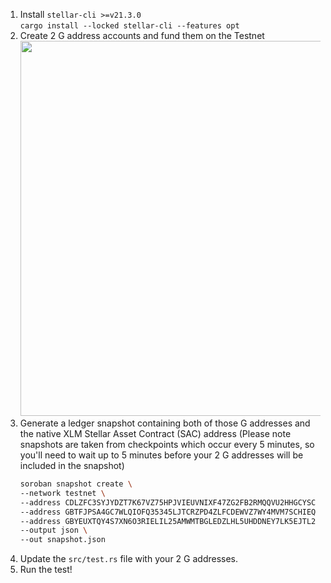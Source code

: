 1. Install `stellar-cli >=v21.3.0`  
`cargo install --locked stellar-cli --features opt`
2. Create 2 G address accounts and fund them on the Testnet <br> <img src="https://github.com/user-attachments/assets/29ec762c-f47a-4e7e-9d09-b81e58ec902c" width="600" />
3. Generate a ledger snapshot containing both of those G addresses and the native XLM Stellar Asset Contract (SAC) address (Please note snapshots are taken from checkpoints which occur every 5 minutes, so you'll need to wait up to 5 minutes before your 2 G addresses will be included in the snapshot)  
    ```bash
    soroban snapshot create \
    --network testnet \
    --address CDLZFC3SYJYDZT7K67VZ75HPJVIEUVNIXF47ZG2FB2RMQQVU2HHGCYSC \
    --address GBTFJPSA4GC7WLQIOFQ35345LJTCRZPD4ZLFCDEWVZ7WY4MVM7SCHIEQ \
    --address GBYEUXTQY4S7XN6O3RIELIL25AMWMTBGLEDZLHL5UHDDNEY7LK5EJTL2 \
    --output json \
    --out snapshot.json
    ```
4. Update the `src/test.rs` file with your 2 G addresses.
5. Run the test!
